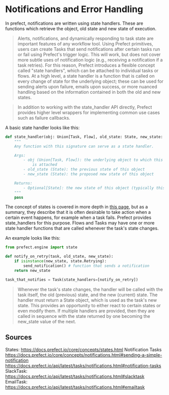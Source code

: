 # Notifications and Error Handling

In prefect, notifications are written using state
handlers. These are functions which retrieve the object,
old state and new state of execution.

>Alerts, notifications, and dynamically responding to task state are
> important features of any workflow tool. Using Prefect primitives,
> users can create Tasks that send notifications after certain tasks
> run or fail using Prefect's trigger logic. This will work, but
> does not cover more subtle uses of notification logic (e.g.,
> receiving a notification if a task retries). For this reason,
> Prefect introduces a flexible concept called "state handlers",
> which can be attached to individual tasks or flows. At a high
> level, a state handler is a function that is called on every change
> of state for the underlying object; these can be used for sending
> alerts upon failure, emails upon success, or more nuanced handling
> based on the information contained in both the old and new states.

>In addition to working with the state_handler API directly, Prefect
> provides higher level wrappers for implementing common use cases
> such as failure callbacks.

A basic state handler looks like this:

```python
def state_handler(obj: Union[Task, Flow], old_state: State, new_state: State) -> Optional[State]:
    """
    Any function with this signature can serve as a state handler.

    Args:
        - obj (Union[Task, Flow]): the underlying object to which this state handler
            is attached
        - old_state (State): the previous state of this object
        - new_state (State): the proposed new state of this object

    Returns:
        - Optional[State]: the new state of this object (typically this is just `new_state`)
    """
    pass
```

The concept of states is covered in more depth in [this page](https://docs.prefect.io/core/concepts/states.html),
but as a summary, they describe that it is often desirable
to take action when a certain event happens, for example
when a task fails. Prefect provides state_handlers for this
purpose. Flows and Tasks may have one or more state handler
functions that are called whenever the task's state changes.

An example looks like this:

```python
from prefect.engine import state

def notify_on_retry(task, old_state, new_state):
    if isinstance(new_state, state.Retrying):
        send_notification() # function that sends a notification
    return new_state

task_that_notifies = Task(state_handlers=[notify_on_retry])
```

>Whenever the task's state changes, the handler will be called
> with the task itself, the old (previous) state, and the new
> (current) state. The handler must return a State object,
> which is used as the task's new state. This provides an
> opportunity to either react to certain states or even modify
> them. If multiple handlers are provided, then they are called
> in sequence with the state returned by one becoming the
> new_state value of the next.

## Sources
States:
	https://docs.prefect.io/core/concepts/states.html
Notification Tasks
	https://docs.prefect.io/core/concepts/notifications.html#sending-a-simple-notification
	https://docs.prefect.io/api/latest/tasks/notifications.html#notification-tasks
SlackTask:
	https://docs.prefect.io/api/latest/tasks/notifications.html#slacktask
EmailTask:
	https://docs.prefect.io/api/latest/tasks/notifications.html#emailtask

